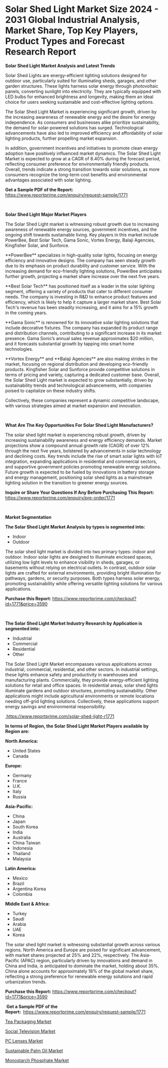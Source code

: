 <p><h1>Solar Shed Light Market Size 2024 - 2031 Global Industrial Analysis, Market Share, Top Key Players, Product Types and Forecast Research Report</h1></p><p><strong>Solar Shed Light Market Analysis and Latest Trends</strong></p>
<p><p>Solar Shed Lights are energy-efficient lighting solutions designed for outdoor use, particularly suited for illuminating sheds, garages, and other garden structures. These lights harness solar energy through photovoltaic panels, converting sunlight into electricity. They are typically equipped with LED bulbs for enhanced brightness and longevity, making them an ideal choice for users seeking sustainable and cost-effective lighting options.</p><p>The Solar Shed Light Market is experiencing significant growth, driven by the increasing awareness of renewable energy and the desire for energy independence. As consumers and businesses alike prioritize sustainability, the demand for solar-powered solutions has surged. Technological advancements have also led to improved efficiency and affordability of solar lighting products, further propelling market expansion.</p><p>In addition, government incentives and initiatives to promote clean energy adoption have positively influenced market dynamics. The Solar Shed Light Market is expected to grow at a CAGR of 8.40% during the forecast period, reflecting consumer preference for environmentally friendly products. Overall, trends indicate a strong transition towards solar solutions, as more consumers recognize the long-term cost benefits and environmental advantages associated with solar lighting.</p></p>
<p><strong>Get a Sample PDF of the Report:&nbsp;</strong> <a href="https://www.reportprime.com/enquiry/request-sample/1771?utm_campaign=1991&utm_medium=2&utm_source=Github&utm_content=ia&utm_term=24122024&utm_id=solar-shed-light">https://www.reportprime.com/enquiry/request-sample/1771</a></p>
<p>&nbsp;</p>
<p><strong>Solar Shed Light Major Market Players</strong></p>
<p><p>The Solar Shed Light market is witnessing robust growth due to increasing awareness of renewable energy sources, government incentives, and the ongoing shift towards sustainable living. Key players in this market include PowerBee, Best Solar Tech, Gama Sonic, Vortex Energy, Balaji Agencies, Kingfisher Solar, and Sunforce.</p><p>**PowerBee** specializes in high-quality solar lights, focusing on energy efficiency and innovative designs. The company has seen steady growth due to its emphasis on product durability and customer service. With the increasing demand for eco-friendly lighting solutions, PowerBee anticipates further growth, projecting a market share increase over the next five years.</p><p>**Best Solar Tech** has positioned itself as a leader in the solar lighting segment, offering a variety of products that cater to different consumer needs. The company is investing in R&D to enhance product features and efficiency, which is likely to help it capture a larger market share. Best Solar Tech's revenue has been steadily increasing, and it aims for a 15% growth in the coming years.</p><p>**Gama Sonic** is renowned for its innovative solar lighting solutions that include decorative fixtures. The company has expanded its product range and distribution channels, contributing to a significant increase in its market presence. Gama Sonic’s annual sales revenue approximates $20 million, and it forecasts substantial growth by tapping into smart home technologies.</p><p>**Vortex Energy** and **Balaji Agencies** are also making strides in the market, focusing on regional distribution and developing eco-friendly products. Kingfisher Solar and Sunforce provide competitive solutions in terms of pricing and variety, capturing a dedicated customer base. Overall, the Solar Shed Light market is expected to grow substantially, driven by sustainability trends and technological advancements, with companies poised to capitalize on these industry shifts. </p><p>Collectively, these companies represent a dynamic competitive landscape, with various strategies aimed at market expansion and innovation.</p></p>
<p>&nbsp;</p>
<p><strong>What Are The Key Opportunities For Solar Shed Light Manufacturers?</strong></p>
<p><p>The solar shed light market is experiencing robust growth, driven by increasing sustainability awareness and energy efficiency demands. Market projections show a compound annual growth rate (CAGR) of over 12% through the next five years, bolstered by advancements in solar technology and declining costs. Key trends include the rise of smart solar lights with IoT integration, expanding applications in residential and commercial sectors, and supportive government policies promoting renewable energy solutions. Future growth is expected to be fueled by innovations in battery storage and energy management, positioning solar shed lights as a mainstream lighting solution in the transition to greener energy sources.</p></p>
<p><strong>Inquire or Share Your Questions If Any Before Purchasing This Report:</strong> <a href="https://www.reportprime.com/enquiry/pre-order/1771?utm_campaign=1991&utm_medium=2&utm_source=Github&utm_content=ia&utm_term=24122024&utm_id=solar-shed-light">https://www.reportprime.com/enquiry/pre-order/1771</a></p>
<p>&nbsp;</p>
<p><strong>Market Segmentation</strong></p>
<p><strong>The Solar Shed Light Market Analysis by types is segmented into:</strong></p>
<p><ul><li>Indoor</li><li>Outdoor</li></ul></p>
<p><p>The solar shed light market is divided into two primary types: indoor and outdoor. Indoor solar lights are designed to illuminate enclosed spaces, utilizing low light levels to enhance visibility in sheds, garages, or basements without relying on electrical outlets. In contrast, outdoor solar lights are crafted for external environments, providing bright illumination for pathways, gardens, or security purposes. Both types harness solar energy, promoting sustainability while offering versatile lighting solutions for various applications.</p></p>
<p><strong>Purchase this Report:&nbsp;</strong><a href="https://www.reportprime.com/checkout?id=1771&price=3590&utm_campaign=1991&utm_medium=2&utm_source=Github&utm_content=ia&utm_term=24122024&utm_id=solar-shed-light">https://www.reportprime.com/checkout?id=1771&price=3590</a></p>
<p>&nbsp;</p>
<p><strong>The Solar Shed Light Market Industry Research by Application is segmented into:</strong></p>
<p><ul><li>Industrial</li><li>Commercial</li><li>Residential</li><li>Other</li></ul></p>
<p><p>The Solar Shed Light Market encompasses various applications across industrial, commercial, residential, and other sectors. In industrial settings, these lights enhance safety and productivity in warehouses and manufacturing plants. Commercially, they provide energy-efficient lighting solutions for retail and office spaces. In residential areas, solar shed lights illuminate gardens and outdoor structures, promoting sustainability. Other applications might include agricultural environments or remote locations needing off-grid lighting solutions. Collectively, these applications support energy savings and environmental responsibility.</p></p>
<p><a href="https://www.reportprime.com/solar-shed-light-r1771?utm_campaign=1991&utm_medium=2&utm_source=Github&utm_content=ia&utm_term=24122024&utm_id=solar-shed-light">&nbsp;https://www.reportprime.com/solar-shed-light-r1771</a></p>
<p><strong>In terms of Region, the Solar Shed Light Market Players available by Region are:</strong></p>
<p>
    <p> <strong> North America: </strong>
        <ul>
            <li>United States</li>
            <li>Canada</li>
        </ul>
        </p> 
    <p> <strong> Europe: </strong>
        <ul>
            <li>Germany</li>
            <li>France</li>
            <li>U.K.</li>
            <li>Italy</li>
            <li>Russia</li>
        </ul>
        </p> 
    <p> <strong> Asia-Pacific: </strong>
        <ul>
            <li>China</li>
            <li>Japan</li>
            <li>South Korea</li>
            <li>India</li>
            <li>Australia</li>
            <li>China Taiwan</li>
            <li>Indonesia</li>
            <li>Thailand</li>
            <li>Malaysia</li>
        </ul>
        </p> 
    <p> <strong> Latin America: </strong>
        <ul>
            <li>Mexico</li>
            <li>Brazil</li>
            <li>Argentina Korea</li>
            <li>Colombia</li>
        </ul>
        </p> 
    <p> <strong> Middle East & Africa: </strong>
        <ul>
            <li>Turkey</li>
            <li>Saudi</li>
            <li>Arabia</li>
            <li>UAE</li>
            <li>Korea</li>
        </ul>
    </p>
    </p>
<p><p>The solar shed light market is witnessing substantial growth across various regions. North America and Europe are poised for significant advancement, with market shares projected at 25% and 22%, respectively. The Asia-Pacific (APAC) region, particularly driven by innovations and demand in China and India, is anticipated to dominate the market, holding about 35%. China alone accounts for approximately 18% of the global market share, reflecting a strong preference for renewable energy solutions and rapid urbanization trends.</p></p>
<p><strong>Purchase this Report: </strong><a href="https://www.reportprime.com/checkout?id=1771&price=3590&utm_campaign=1991&utm_medium=2&utm_source=Github&utm_content=ia&utm_term=24122024&utm_id=solar-shed-light">https://www.reportprime.com/checkout?id=1771&price=3590</a></p>
<p>&nbsp;<strong>Get a Sample PDF of the Report:&nbsp;&nbsp;</strong><a href="https://www.reportprime.com/enquiry/request-sample/1771?utm_campaign=1991&utm_medium=2&utm_source=Github&utm_content=ia&utm_term=24122024&utm_id=solar-shed-light">https://www.reportprime.com/enquiry/request-sample/1771</a></p>
<p><strong></strong></p>
<p><p><a href="https://www.linkedin.com/pulse/in-depth-understanding-tea-packaging-market-size-growth-cagr-26vce?utm_campaign=1991&utm_medium=2&utm_source=Github&utm_content=ia&utm_term=24122024&utm_id=solar-shed-light">Tea Packaging Market</a></p><p><a href="https://www.linkedin.com/pulse/late-mark-research-ceirf?utm_campaign=1991&utm_medium=2&utm_source=Github&utm_content=ia&utm_term=24122024&utm_id=solar-shed-light">Social Television Market</a></p><p><a href="https://github.com/YashRP12/Market-Research-Report-List-6/blob/main/pc-lenses-market.md?utm_campaign=1991&utm_medium=2&utm_source=Github&utm_content=ia&utm_term=24122024&utm_id=solar-shed-light">PC Lenses Market</a></p><p><a href="https://www.linkedin.com/pulse/sustainable-palm-oil-market-size-growth-trends-statistics-bfy5f?utm_campaign=1991&utm_medium=2&utm_source=Github&utm_content=ia&utm_term=24122024&utm_id=solar-shed-light">Sustainable Palm Oil Market</a></p><p><a href="https://www.linkedin.com/pulse/assessment-monostarch-phosphate-market-current-landscape-jmjwf?utm_campaign=1991&utm_medium=2&utm_source=Github&utm_content=ia&utm_term=24122024&utm_id=solar-shed-light">Monostarch Phosphate Market</a></p></p>